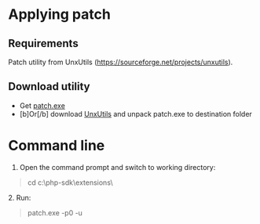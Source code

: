 # Applying patch

## Requirements
Patch utility from UnxUtils (https://sourceforge.net/projects/unxutils).

## Download utility
* Get [patch.exe](https://github.com/ProgerXP/php-5.6-xp/raw/master/downloads/patch.exe)
* [b]Or[/b] download [UnxUtils](https://sourceforge.net/projects/unxutils) and unpack patch.exe to destination folder

# Command line
1. Open the command prompt and switch to working directory:
<blockquote>cd c:\php-sdk\extensions\</blockquote>
2. Run:
<blockquote>patch.exe -p0 -u <curl-7.50.3.patch</blockquote>
